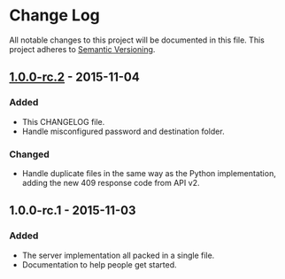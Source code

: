 # Change Log
All notable changes to this project will be documented in this file.
This project adheres to [Semantic Versioning](http://semver.org/).

## [1.0.0-rc.2] - 2015-11-04
### Added
- This CHANGELOG file.
- Handle misconfigured password and destination folder.

### Changed
- Handle duplicate files in the same way as the Python implementation, adding
  the new 409 response code from API v2.

## 1.0.0-rc.1 - 2015-11-03
### Added
- The server implementation all packed in a single file.
- Documentation to help people get started.

[1.0.0-rc.2]: https://github.com/PhotoBackup/server-php/compare/v1.0.0-rc.1...v1.0.0-rc.2
